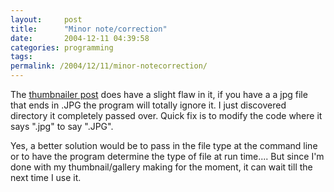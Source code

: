 ```yaml
---
layout:     post
title:      "Minor note/correction"
date:       2004-12-11 04:39:58
categories: programming
tags:  
permalink: /2004/12/11/minor-notecorrection/
---
```

    
The [thumbnailer post](http://www.pycs.net/users/0000316/2004/12/6) does have a slight flaw in it, if you have a a jpg file that ends in .JPG the program will totally ignore it. I just discovered directory it completely passed over. Quick fix is to modify the code where it says ".jpg" to say ".JPG".   
  
    
Yes, a better solution would be to pass in the file type at the command line or to have the program determine the type of file at run time.... But since I'm done with my thumbnail/gallery making for the moment, it can wait till the next time I use it.  

